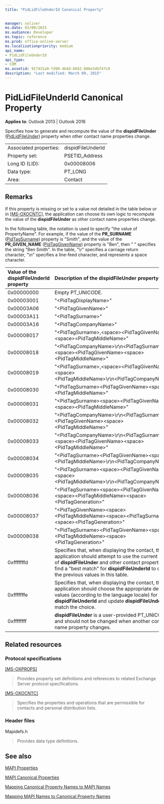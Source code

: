 ```yaml
---
title: "PidLidFileUnderId Canonical Property"
 
 
manager: soliver
ms.date: 03/09/2015
ms.audience: Developer
ms.topic: reference
ms.prod: office-online-server
ms.localizationpriority: medium
api_name:
- PidLidFileUnderId
api_type:
- COM
ms.assetid: 917431a9-fd90-4b4d-b042-886e3dbf47c0
description: "Last modified: March 09, 2015"
---
```


# PidLidFileUnderId Canonical Property

  
  
**Applies to**: Outlook 2013 | Outlook 2016 
  
Specifies how to generate and recompute the value of the **dispidFileUnder** ([PidLidFileUnder](pidlidfileunder-canonical-property.md)) property when other contact name properties change.
  
|||
|:-----|:-----|
|Associated properties:  <br/> |dispidFileUnderId  <br/> |
|Property set:  <br/> |PSETID_Address  <br/> |
|Long ID (LID):  <br/> |0x00008006  <br/> |
|Data type:  <br/> |PT_LONG  <br/> |
|Area:  <br/> |Contact  <br/> |
   
## Remarks

If this property is missing or set to a value not detailed in the table below or in [[MS-OXOCNTC]](https://msdn.microsoft.com/library/9b636532-9150-4836-9635-9c9b756c9ccf%28Office.15%29.aspx), the application can choose its own logic to recompute the value of the **dispidFileUnder** as other contact name properties change. 
  
In the following table, the notation <PropertyName> is used to specify "the value of PropertyName". For example, if the value of the **PR_SURNAME** ([PidTagSurname](pidtagsurname-canonical-property.md)) property is "Smith", and the value of the **PR_GIVEN_NAME** ([PidTagGivenName](pidtaggivenname-canonical-property.md)) property is "Ben", then "<PidTagGivenName> <PidTagSurname>" specifies the string "Ben Smith". In the table, "\r" specifies a carriage return character, "\n" specifies a line-feed character, and <space> represents a space character.
  
|**Value of the **dispidFileUnderId** property**|**Description of the **dispidFileUnder** property**|
|:-----|:-----|
|0x00000000  <br/> |Empty PT_UNICODE.  <br/> |
|0x00003001  <br/> |"\<PidTagDisplayName\>"  <br/> |
|0x00003A06  <br/> |"\<PidTagGivenName\>"  <br/> |
|0x00003A11  <br/> |"\<PidTagSurname\>"  <br/> |
|0x00003A16  <br/> |"\<PidTagCompanyName\>"  <br/> |
|0x00008017  <br/> |"\<PidTagSurname\>,\<space\>\<PidTagGivenName\>\<space\>\<PidTagMiddleName\>"  <br/> |
|0x00008018  <br/> |"\<PidTagCompanyName\>\r\n\<PidTagSurname\>,\<space\>\<PidTagGivenName\>\<space\>\<PidTagMiddleName\>"  <br/> |
|0x00008019  <br/> |"\<PidTagSurname\>,\<space\>\<PidTagGivenName\>\<space\>\<PidTagMiddleName\>\r\n\<PidTagCompanyName\>"  <br/> |
|0x00008030  <br/> |"\<PidTagSurname\>\<PidTagGivenName\>\<space\>\<PidTagMiddleName\>"  <br/> |
|0x00008031  <br/> |"\<PidTagSurname\>\<space\>\<PidTagGivenName\>\<space\>\<PidTagMiddleName\>"  <br/> |
|0x00008032  <br/> |"\<PidTagCompanyName\>\r\n\<PidTagSurname\>\<PidTagGivenName\>\<space\>\<PidTagMiddleName\>"  <br/> |
|0x00008033  <br/> |"\<PidTagCompanyName\>\r\n\<PidTagSurname\>\<space\>\<PidTagGivenName\>\<space\>\<PidTagMiddleName\>"  <br/> |
|0x00008034  <br/> |"\<PidTagSurname\>\<PidTagGivenName\>\<space\>\<PidTagMiddleName\>\r\n\<PidTagCompanyName\>"  <br/> |
|0x00008035  <br/> |"\<PidTagSurname\>\<space\>\<PidTagGivenName\>\<space\>\<PidTagMiddleName\>\r\n\<PidTagCompanyName\>"  <br/> |
|0x00008036  <br/> |"\<PidTagSurname\>\<space\>\<PidTagGivenName\>\<space\>\<PidTagMiddleName\>\<space\>\<PidTagGeneration\>"  <br/> |
|0x00008037  <br/> |"\<PidTagGivenName\>\<space\>\<PidTagMiddleName\>\<space\>\<PidTagSurname\>\<space\>\<PidTagGeneration\>"  <br/> |
|0x00008038  <br/> |"\<PidTagSurname\>\<PidTagGivenName\>\<space\>\<PidTagMiddleName\>\<space\>\<PidTagGeneration\>"  <br/> |
|0xfffffffd  <br/> |Specifies that, when displaying the contact, the application should attempt to use the current value of **dispidFileUnder** and other contact properties to find a "best match" for **dispidFileUnderId** to one of the previous values in this table.  <br/> |
|0xfffffffe  <br/> |Specifies that, when displaying the contact, the application should choose the appropriate default values (according to the language locale) for **dispidFileUnderId** and update **dispidFileUnder** to match the choice.  <br/> |
|0xffffffff  <br/> |**dispidFileUnder** is a user-provided PT_UNICODE, and should not be changed when another contact name property changes.  <br/> |
   
## Related resources

### Protocol specifications

[[MS-OXPROPS]](https://msdn.microsoft.com/library/f6ab1613-aefe-447d-a49c-18217230b148%28Office.15%29.aspx)
  
> Provides property set definitions and references to related Exchange Server protocol specifications.
    
[[MS-OXOCNTC]](https://msdn.microsoft.com/library/9b636532-9150-4836-9635-9c9b756c9ccf%28Office.15%29.aspx)
  
> Specifies the properties and operations that are permissible for contacts and personal distribution lists.
    
### Header files

Mapidefs.h
  
> Provides data type definitions.
    
## See also



[MAPI Properties](mapi-properties.md)
  
[MAPI Canonical Properties](mapi-canonical-properties.md)
  
[Mapping Canonical Property Names to MAPI Names](mapping-canonical-property-names-to-mapi-names.md)
  
[Mapping MAPI Names to Canonical Property Names](mapping-mapi-names-to-canonical-property-names.md)

